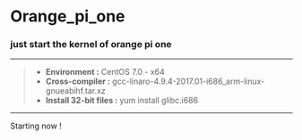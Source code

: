 # Orange_pi_one
### just __start__ the kernel of orange pi one

****

> * __Environment :__ CentOS 7.0 - x64  
> * __Cross-compiler :__ gcc-linaro-4.9.4-2017.01-i686_arm-linux-gnueabihf.tar.xz  
> * __Install 32-bit files :__ yum install glibc.i686

****


   Starting now !